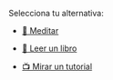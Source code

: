 Selecciona tu alternativa:

- [🧘 Meditar](1-1A.md)

- [📖 Leer un libro](1-1B.md)

- [📺 Mirar un tutorial](1-1C.md)
